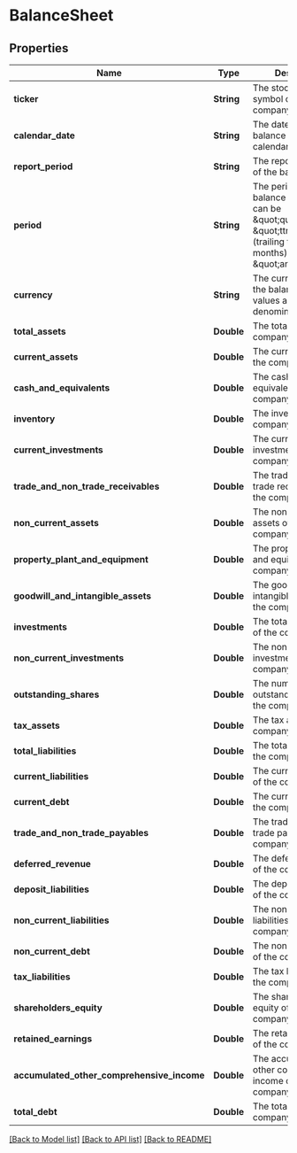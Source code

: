 # BalanceSheet
## Properties

| Name | Type | Description | Notes |
|------------ | ------------- | ------------- | -------------|
| **ticker** | **String** | The stock ticker symbol of the company. | [default to null] |
| **calendar\_date** | **String** | The date of the balance sheet in the calendar. | [default to null] |
| **report\_period** | **String** | The reporting period of the balance sheet. | [default to null] |
| **period** | **String** | The period type of the balance sheet, which can be \&quot;quarterly\&quot;, \&quot;ttm\&quot; (trailing twelve months), or \&quot;annual\&quot;. | [default to null] |
| **currency** | **String** | The currency in which the balance sheet values are denominated. | [default to null] |
| **total\_assets** | **Double** | The total assets of the company. | [default to null] |
| **current\_assets** | **Double** | The current assets of the company. | [default to null] |
| **cash\_and\_equivalents** | **Double** | The cash and cash equivalents of the company. | [default to null] |
| **inventory** | **Double** | The inventory of the company. | [default to null] |
| **current\_investments** | **Double** | The current investments of the company. | [default to null] |
| **trade\_and\_non\_trade\_receivables** | **Double** | The trade and non-trade receivables of the company. | [default to null] |
| **non\_current\_assets** | **Double** | The non-current assets of the company. | [default to null] |
| **property\_plant\_and\_equipment** | **Double** | The property, plant, and equipment of the company. | [default to null] |
| **goodwill\_and\_intangible\_assets** | **Double** | The goodwill and intangible assets of the company. | [default to null] |
| **investments** | **Double** | The total investments of the company. | [default to null] |
| **non\_current\_investments** | **Double** | The non-current investments of the company. | [default to null] |
| **outstanding\_shares** | **Double** | The number of outstanding shares of the company. | [default to null] |
| **tax\_assets** | **Double** | The tax assets of the company. | [default to null] |
| **total\_liabilities** | **Double** | The total liabilities of the company. | [default to null] |
| **current\_liabilities** | **Double** | The current liabilities of the company. | [default to null] |
| **current\_debt** | **Double** | The current debt of the company. | [default to null] |
| **trade\_and\_non\_trade\_payables** | **Double** | The trade and non-trade payables of the company. | [default to null] |
| **deferred\_revenue** | **Double** | The deferred revenue of the company. | [default to null] |
| **deposit\_liabilities** | **Double** | The deposit liabilities of the company. | [default to null] |
| **non\_current\_liabilities** | **Double** | The non-current liabilities of the company. | [default to null] |
| **non\_current\_debt** | **Double** | The non-current debt of the company. | [default to null] |
| **tax\_liabilities** | **Double** | The tax liabilities of the company. | [default to null] |
| **shareholders\_equity** | **Double** | The shareholders&#39; equity of the company. | [default to null] |
| **retained\_earnings** | **Double** | The retained earnings of the company. | [default to null] |
| **accumulated\_other\_comprehensive\_income** | **Double** | The accumulated other comprehensive income of the company. | [default to null] |
| **total\_debt** | **Double** | The total debt of the company. | [default to null] |

[[Back to Model list]](../README.md#documentation-for-models) [[Back to API list]](../README.md#documentation-for-api-endpoints) [[Back to README]](../README.md)

